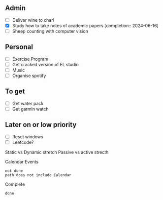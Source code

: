 ## Admin
- [ ] Deliver wine to charl
- [x] Study how to take notes of academic papers  [completion:: 2024-06-16]
- [ ] Sheep counting with computer vision
## Personal
- [ ] Exercise Program
- [ ] Get cracked version of FL studio
- [ ] Music
- [ ] Organise spotify
## To get
- [ ] Get water pack
- [ ] Get garmin watch
## Later on or low priority
- [ ] Reset windows
- [ ] Leetcode?

Static vs Dynamic stretch
Passive vs active strecth










Calendar Events
```tasks
not done
path does not include Calendar

```

Complete
```tasks
done
```
